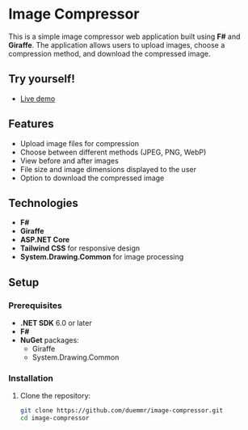 # Image Compressor

This is a simple image compressor web application built using **F#** and **Giraffe**. The application allows users to upload images, choose a compression method, and download the compressed image.

## Try yourself!
- [Live demo](https://google.com)

## Features

- Upload image files for compression
- Choose between different methods (JPEG, PNG, WebP)
- View before and after images
- File size and image dimensions displayed to the user
- Option to download the compressed image

## Technologies

- **F#**
- **Giraffe**
- **ASP.NET Core**
- **Tailwind CSS** for responsive design
- **System.Drawing.Common** for image processing

## Setup

### Prerequisites

- **.NET SDK** 6.0 or later
- **F#**
- **NuGet** packages:
  - Giraffe
  - System.Drawing.Common

### Installation

1. Clone the repository:

   ```bash
   git clone https://github.com/duemmr/image-compressor.git
   cd image-compressor
